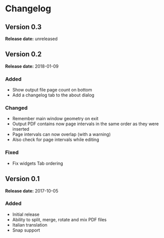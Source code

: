 # Changelog

## Version 0.3

**Release date:** unreleased

## Version 0.2

**Release date:** 2018-01-09

### Added
- Show output file page count on bottom
- Add a changelog tab to the about dialog

### Changed
- Remember main window geometry on exit
- Output PDF contains now page intervals in the same order as they were inserted
- Page intervals can now overlap (with a warning)
- Also check for page intervals while editing

### Fixed
- Fix widgets Tab ordering

## Version 0.1

**Release date:** 2017-10-05

### Added
- Initial release
- Ability to split, merge, rotate and mix PDF files
- Italian translation
- Snap support
